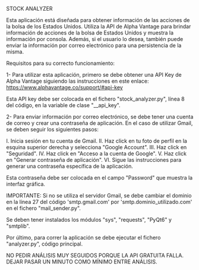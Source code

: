 STOCK ANALYZER

Esta aplicación está diseñada para obtener información de las acciones de la bolsa de los Estados Unidos.
Utiliza la API de Alpha Vantage para brindar información de acciones de la bolsa de Estados Unidos y muestra la información por consola. 
Además, si el usuario lo desea, también puede enviar la información por correo electrónico para una persistencia de la misma.

Requisitos para su correcto funcionamiento: 

1- Para utilizar esta aplicación, primero se debe obtener una API Key de Alpha Vantage siguiendo las instrucciones en este enlace: https://www.alphavantage.co/support/#api-key

Esta API key debe ser colocada en el fichero "stock_analyzer.py", línea 8 del código, en la variable de clase "__api_key".

2- Para enviar información por correo electrónico, se debe tener una cuenta de correo y crear una contraseña de aplicación. En el caso de utilizar Gmail, se deben seguir los siguientes pasos:

I. Inicia sesión en tu cuenta de Gmail.
II. Haz click en tu foto de perfil en la esquina superior derecha y selecciona "Google Account".
III. Haz click en "Seguridad".
IV. Haz click en "Acceso a la cuenta de Google".
V. Haz click en "Generar contraseña de aplicación".
VI. Sigue las instrucciones para generar una contraseña específica de la aplicación.

Esta contraseña debe ser colocada en el campo "Password" que muestra la interfaz gráfica.

IMPORTANTE: Si no se utiliza el servidor Gmail, se debe cambiar el dominio en la línea 27 del código 'smtp.gmail.com' por 'smtp.dominio_utilizado.com' en el fichero "mail_sender.py".

Se deben tener instalados los módulos "sys", "requests", "PyQt6" y "smtplib".

Por último, para correr la aplicación se debe ejecutar el fichero "analyzer.py", código principal. 

NO PEDIR ANÁLISIS MUY SEGUIDOS PORQUE LA API GRATUITA FALLA. DEJAR PASAR UN MINUTO COMO MÍNIMO ENTRE ANÁLISIS. 


